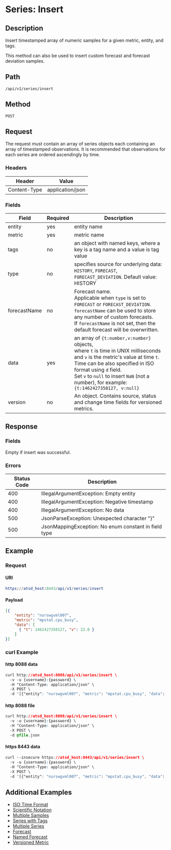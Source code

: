 # Series: Insert

## Description

Insert timestamped array of numeric samples for a given metric, entity, and tags. 

This method can also be used to insert custom forecast and forecast deviation samples.

## Path

```
/api/v1/series/insert
```

## Method

```
POST 
```

## Request

The request must contain an array of series objects each containing an array of timestamped observations. It is recommended that observations for each series are ordered ascendingly by time.

### Headers

|**Header**|**Value**|
|---|---|
| Content-Type | application/json |

### Fields

|**Field**|**Required**|**Description**|
|---|---|---|
| entity | yes | entity name |
| metric | yes | metric name |
| tags | no | an object with named keys, where a key is a tag name and a value is tag value |
| type | no | specifies source for underlying data: `HISTORY`, `FORECAST`, `FORECAST_DEVIATION`. Default value: HISTORY |
|forecastName| no | Forecast name. <br>Applicable when `type` is set to `FORECAST` or `FORECAST_DEVIATION`. <br>`forecastName` can be used to store any number of custom forecasts. <br>If `forecastName` is not set, then the default forecast will be overwritten.  |
| data | yes | an array of `{t:number,v:number}` objects, <br>where `t` is time in UNIX milliseconds and `v` is the metric's value at time `t`. <br>Time can be also specified in ISO format using `d` field. <br>Set `v` to `null` to insert `NaN` (not a number), for example: `{t:1462427358127, v:null}` |
|version |no| An object. Contains source, status and change time fields for versioned metrics. |

## Response

### Fields

Empty if insert was successful.

### Errors
|  Status Code  |  Description  |
|---------------|---------------|
| 400 |IllegalArgumentException: Empty entity|
| 400 |IllegalArgumentException: Negative timestamp|
| 400 | IllegalArgumentException: No data |
| 500 | JsonParseException: Unexpected character "}" | 
| 500 | JsonMappingException: No enum constant in field type|

## Example

### Request

#### URI

```elm
https://atsd_host:8443/api/v1/series/insert
```

#### Payload

```json
[{
    "entity": "nurswgvml007",
    "metric": "mpstat.cpu_busy",
    "data": [
      { "t": 1462427358127, "v": 22.0 }
    ]
}]
```

### curl Example

#### http 8088 data

```css
curl http://atsd_host:8088/api/v1/series/insert \
  -v -u {username}:{password} \
  -H "Content-Type: application/json" \
  -X POST \
  -d '[{"entity": "nurswgvml007", "metric": "mpstat.cpu_busy", "data": [{ "t": 1462427358127, "v": 22.0 }]}]'
```

#### http 8088 file

```css
curl http://atsd_host:8088/api/v1/series/insert \
  -v -u {username}:{password} \
  -H "Content-Type: application/json" \
  -X POST \
  -d @file.json
```

#### https 8443 data

```css
curl --insecure https://atsd_host:8443/api/v1/series/insert \
  -v -u {username}:{password} \
  -H "Content-Type: application/json" \
  -X POST \
  -d '[{"entity": "nurswgvml007", "metric": "mpstat.cpu_busy", "data": [{ "t": 1462427358127, "v": 22.0 }]}]'
  ```

## Additional Examples
* [ISO Time Format](/api/data/series/examples/series-insert-iso-time-format.md)
* [Scientific Notation](https://github.com/axibase/atsd-docs/blob/master/api/data/series/examples/series-insert-scietific-notation.md)
* [Multiple Samples](https://github.com/axibase/atsd-docs/blob/master/api/data/series/examples/series-insert-multiple-samples.md)
* [Series with Tags](/api/data/series/examples/series-insert-with-tags.md)
* [Multiple Series](/api/data/series/examples/insert-multiple-series.md)
* [Forecast](/api/data/series/examples/insert-forecast.md)
* [Named Forecast](https://github.com/axibase/atsd-docs/blob/master/api/data/series/examples/insert-named-forecast.md)
* [Versioned Metric](/api/data/series/examples/versioned-metric.md)



